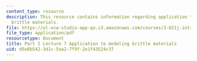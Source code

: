 ```yaml
---
content_type: resource
description: This resource contains information regarding application to modeling
  brittle materials.
file: https://ol-ocw-studio-app-qa.s3.amazonaws.com/courses/3-021j-introduction-to-modeling-and-simulation-spring-2012/d5e8b5423d1c5aa27f9f2e1f43524c37_MIT3_021JS12_P1_L7.pdf
file_type: application/pdf
resourcetype: Document
title: Part I Lecture 7 Application to modeling brittle materials
uid: d5e8b542-3d1c-5aa2-7f9f-2e1f43524c37
---
```

